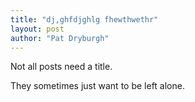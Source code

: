 ```yaml
---
title: "dj,ghfdjghlg fhewthwethr"
layout: post
author: "Pat Dryburgh"
---
```


Not all posts need a title.

<!-- excerpt_separator -->

They sometimes just want to be left alone.